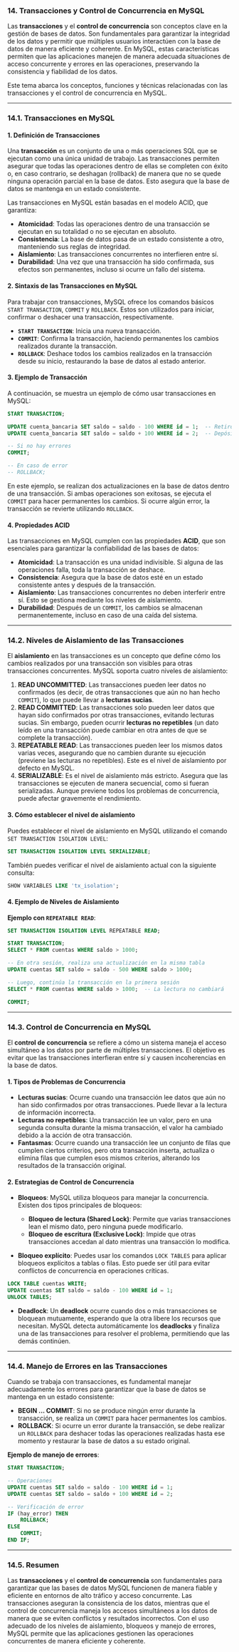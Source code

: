 ### **14. Transacciones y Control de Concurrencia en MySQL**

Las **transacciones** y el **control de concurrencia** son conceptos clave en la gestión de bases de datos. Son fundamentales para garantizar la integridad de los datos y permitir que múltiples usuarios interactúen con la base de datos de manera eficiente y coherente. En MySQL, estas características permiten que las aplicaciones manejen de manera adecuada situaciones de acceso concurrente y errores en las operaciones, preservando la consistencia y fiabilidad de los datos.

Este tema abarca los conceptos, funciones y técnicas relacionadas con las transacciones y el control de concurrencia en MySQL.

---

### **14.1. Transacciones en MySQL**

#### **1. Definición de Transacciones**

Una **transacción** es un conjunto de una o más operaciones SQL que se ejecutan como una única unidad de trabajo. Las transacciones permiten asegurar que todas las operaciones dentro de ellas se completen con éxito o, en caso contrario, se deshagan (rollback) de manera que no se quede ninguna operación parcial en la base de datos. Esto asegura que la base de datos se mantenga en un estado consistente.

Las transacciones en MySQL están basadas en el modelo ACID, que garantiza:

- **Atomicidad**: Todas las operaciones dentro de una transacción se ejecutan en su totalidad o no se ejecutan en absoluto.
- **Consistencia**: La base de datos pasa de un estado consistente a otro, manteniendo sus reglas de integridad.
- **Aislamiento**: Las transacciones concurrentes no interfieren entre sí.
- **Durabilidad**: Una vez que una transacción ha sido confirmada, sus efectos son permanentes, incluso si ocurre un fallo del sistema.

#### **2. Sintaxis de las Transacciones en MySQL**

Para trabajar con transacciones, MySQL ofrece los comandos básicos `START TRANSACTION`, `COMMIT` y `ROLLBACK`. Estos son utilizados para iniciar, confirmar o deshacer una transacción, respectivamente.

- **`START TRANSACTION`**: Inicia una nueva transacción.
- **`COMMIT`**: Confirma la transacción, haciendo permanentes los cambios realizados durante la transacción.
- **`ROLLBACK`**: Deshace todos los cambios realizados en la transacción desde su inicio, restaurando la base de datos al estado anterior.

#### **3. Ejemplo de Transacción**

A continuación, se muestra un ejemplo de cómo usar transacciones en MySQL:

```sql
START TRANSACTION;

UPDATE cuenta_bancaria SET saldo = saldo - 100 WHERE id = 1;  -- Retiro
UPDATE cuenta_bancaria SET saldo = saldo + 100 WHERE id = 2;  -- Depósito

-- Si no hay errores
COMMIT;

-- En caso de error
-- ROLLBACK;
```

En este ejemplo, se realizan dos actualizaciones en la base de datos dentro de una transacción. Si ambas operaciones son exitosas, se ejecuta el `COMMIT` para hacer permanentes los cambios. Si ocurre algún error, la transacción se revierte utilizando `ROLLBACK`.

#### **4. Propiedades ACID**

Las transacciones en MySQL cumplen con las propiedades **ACID**, que son esenciales para garantizar la confiabilidad de las bases de datos:

- **Atomicidad**: La transacción es una unidad indivisible. Si alguna de las operaciones falla, toda la transacción se deshace.
- **Consistencia**: Asegura que la base de datos esté en un estado consistente antes y después de la transacción.
- **Aislamiento**: Las transacciones concurrentes no deben interferir entre sí. Esto se gestiona mediante los niveles de aislamiento.
- **Durabilidad**: Después de un `COMMIT`, los cambios se almacenan permanentemente, incluso en caso de una caída del sistema.

---

### **14.2. Niveles de Aislamiento de las Transacciones**

El **aislamiento** en las transacciones es un concepto que define cómo los cambios realizados por una transacción son visibles para otras transacciones concurrentes. MySQL soporta cuatro niveles de aislamiento:

1. **READ UNCOMMITTED**: Las transacciones pueden leer datos no confirmados (es decir, de otras transacciones que aún no han hecho `COMMIT`), lo que puede llevar a **lecturas sucias**.
2. **READ COMMITTED**: Las transacciones solo pueden leer datos que hayan sido confirmados por otras transacciones, evitando lecturas sucias. Sin embargo, pueden ocurrir **lecturas no repetibles** (un dato leído en una transacción puede cambiar en otra antes de que se complete la transacción).
3. **REPEATABLE READ**: Las transacciones pueden leer los mismos datos varias veces, asegurando que no cambien durante su ejecución (previene las lecturas no repetibles). Este es el nivel de aislamiento por defecto en MySQL.
4. **SERIALIZABLE**: Es el nivel de aislamiento más estricto. Asegura que las transacciones se ejecuten de manera secuencial, como si fueran serializadas. Aunque previene todos los problemas de concurrencia, puede afectar gravemente el rendimiento.

#### **3. Cómo establecer el nivel de aislamiento**

Puedes establecer el nivel de aislamiento en MySQL utilizando el comando `SET TRANSACTION ISOLATION LEVEL`:

```sql
SET TRANSACTION ISOLATION LEVEL SERIALIZABLE;
```

También puedes verificar el nivel de aislamiento actual con la siguiente consulta:

```sql
SHOW VARIABLES LIKE 'tx_isolation';
```

#### **4. Ejemplo de Niveles de Aislamiento**

**Ejemplo con `REPEATABLE READ`**:

```sql
SET TRANSACTION ISOLATION LEVEL REPEATABLE READ;

START TRANSACTION;
SELECT * FROM cuentas WHERE saldo > 1000;

-- En otra sesión, realiza una actualización en la misma tabla
UPDATE cuentas SET saldo = saldo - 500 WHERE saldo > 1000;

-- Luego, continúa la transacción en la primera sesión
SELECT * FROM cuentas WHERE saldo > 1000;  -- La lectura no cambiará

COMMIT;
```

---

### **14.3. Control de Concurrencia en MySQL**

El **control de concurrencia** se refiere a cómo un sistema maneja el acceso simultáneo a los datos por parte de múltiples transacciones. El objetivo es evitar que las transacciones interfieran entre sí y causen incoherencias en la base de datos.

#### **1. Tipos de Problemas de Concurrencia**

- **Lecturas sucias**: Ocurre cuando una transacción lee datos que aún no han sido confirmados por otras transacciones. Puede llevar a la lectura de información incorrecta.
- **Lecturas no repetibles**: Una transacción lee un valor, pero en una segunda consulta durante la misma transacción, el valor ha cambiado debido a la acción de otra transacción.
- **Fantasmas**: Ocurre cuando una transacción lee un conjunto de filas que cumplen ciertos criterios, pero otra transacción inserta, actualiza o elimina filas que cumplen esos mismos criterios, alterando los resultados de la transacción original.

#### **2. Estrategias de Control de Concurrencia**

- **Bloqueos**: MySQL utiliza bloqueos para manejar la concurrencia. Existen dos tipos principales de bloqueos:
  - **Bloqueo de lectura (Shared Lock)**: Permite que varias transacciones lean el mismo dato, pero ninguna puede modificarlo.
  - **Bloqueo de escritura (Exclusive Lock)**: Impide que otras transacciones accedan al dato mientras una transacción lo modifica.

- **Bloqueo explícito**: Puedes usar los comandos `LOCK TABLES` para aplicar bloqueos explícitos a tablas o filas. Esto puede ser útil para evitar conflictos de concurrencia en operaciones críticas.

```sql
LOCK TABLE cuentas WRITE;
UPDATE cuentas SET saldo = saldo - 100 WHERE id = 1;
UNLOCK TABLES;
```

- **Deadlock**: Un **deadlock** ocurre cuando dos o más transacciones se bloquean mutuamente, esperando que la otra libere los recursos que necesitan. MySQL detecta automáticamente los **deadlocks** y finaliza una de las transacciones para resolver el problema, permitiendo que las demás continúen.

---

### **14.4. Manejo de Errores en las Transacciones**

Cuando se trabaja con transacciones, es fundamental manejar adecuadamente los errores para garantizar que la base de datos se mantenga en un estado consistente:

- **BEGIN ... COMMIT**: Si no se produce ningún error durante la transacción, se realiza un `COMMIT` para hacer permanentes los cambios.
- **ROLLBACK**: Si ocurre un error durante la transacción, se debe realizar un `ROLLBACK` para deshacer todas las operaciones realizadas hasta ese momento y restaurar la base de datos a su estado original.

**Ejemplo de manejo de errores**:

```sql
START TRANSACTION;

-- Operaciones
UPDATE cuentas SET saldo = saldo - 100 WHERE id = 1;
UPDATE cuentas SET saldo = saldo + 100 WHERE id = 2;

-- Verificación de error
IF (hay_error) THEN
    ROLLBACK;
ELSE
    COMMIT;
END IF;
```

---

### **14.5. Resumen**

Las **transacciones** y el **control de concurrencia** son fundamentales para garantizar que las bases de datos MySQL funcionen de manera fiable y eficiente en entornos de alto tráfico y acceso concurrente. Las transacciones aseguran la consistencia de los datos, mientras que el control de concurrencia maneja los accesos simultáneos a los datos de manera que se eviten conflictos y resultados incorrectos. Con el uso adecuado de los niveles de aislamiento, bloqueos y manejo de errores, MySQL permite que las aplicaciones gestionen las operaciones concurrentes de manera eficiente y coherente.